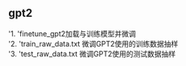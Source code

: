 ## gpt2
'1. 'finetune_gpt2加载与训练模型并微调   
'2. 'train_raw_data.txt 微调GPT2使用的训练数据抽样   
'3. 'test_raw_data.txt 微调GPT2使用的测试数据抽样  
